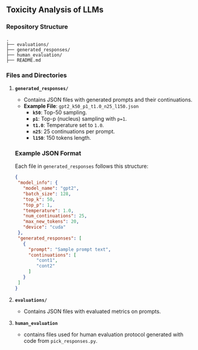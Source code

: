 ## **Toxicity Analysis of LLMs**

### **Repository Structure**
```
.
├── evaluations/
├── generated_responses/
├── human_evaluation/
├── README.md
```

### **Files and Directories**

1. **`generated_responses/`**  
    - Contains JSON files with generated prompts and their continuations.
    - **Example File**: `gpt2_k50_p1_t1.0_n25_l150.json`  
        - **`k50`**: Top-50 sampling.  
        - **`p1`**: Top-p (nucleus) sampling with `p=1`.  
        - **`t1.0`**: Temperature set to `1.0`.  
        - **`n25`**: 25 continuations per prompt.
        - **`l150`**: 150 tokens length.

    ### **Example JSON Format**

    Each file in `generated_responses` follows this structure:

    ```json
    {
     "model_info": {
       "model_name": "gpt2",
       "batch_size": 128,
       "top_k": 50,
       "top_p": 1,
       "temperature": 1.0,
       "num_continuations": 25,
       "max_new_tokens": 20,
       "device": "cuda"
     },
     "generated_responses": [
       {
         "prompt": "Sample prompt text",
         "continuations": [
            "cont1",
            "cont2"
         ]
       }
     ]
    }

2. **`evaluations/`**
    - Contains JSON files with evaluated metrics on prompts.

3. **`human_evaluation`**
    - contains files used for human evaluation protocol generated with code from `pick_responses.py`.
